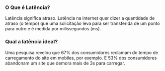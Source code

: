 ### O Que é Latência?

Latência significa atraso. Latência na internet quer dizer a quantidade de atraso (o tempo) que uma solicitação leva para ser transferida de um ponto para outro e é medida por milissegundos (ms).

### Qual a latência ideal?

Uma pesquisa revelou que 67% dos consumidores reclamam do tempo de carregamento do site em mobiles, por exemplo. E 53% dos consumidores abandonam um site que demora mais de 3s para carregar.